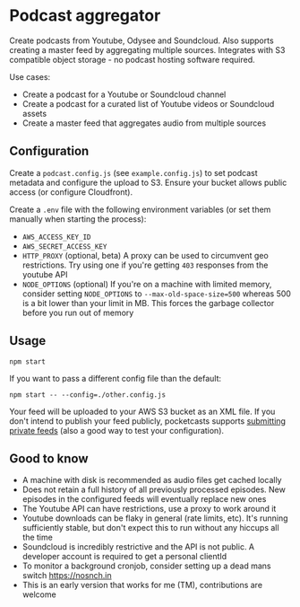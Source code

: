 # Podcast aggregator
Create podcasts from Youtube, Odysee and Soundcloud. Also supports creating a master feed by aggregating multiple sources. Integrates with S3 compatible object storage - no podcast hosting software required.

Use cases:
- Create a podcast for a Youtube or Soundcloud channel
- Create a podcast for a curated list of Youtube videos or Soundcloud assets
- Create a master feed that aggregates audio from multiple sources

## Configuration
Create a `podcast.config.js` (see `example.config.js`) to set podcast metadata and configure the upload to S3. Ensure your bucket allows public access (or configure Cloudfront).

Create a `.env` file with the following environment variables (or set them manually when starting the process):

- `AWS_ACCESS_KEY_ID`
- `AWS_SECRET_ACCESS_KEY`
- `HTTP_PROXY` (optional, beta) A proxy can be used to circumvent geo restrictions. Try using one if you're getting `403` responses from the youtube API
- `NODE_OPTIONS` (optional) If you're on a machine with limited memory, consider setting
`NODE_OPTIONS` to `--max-old-space-size=500` whereas 500 is a bit lower than your limit in MB. This forces the garbage collector before you run out of memory

## Usage
```
npm start
```

If you want to pass a different config file than the default:
```
npm start -- --config=./other.config.js
```

Your feed will be uploaded to your AWS S3 bucket as an XML file. If you don't intend to publish your feed publicly, pocketcasts supports [submitting private feeds](https://pocketcasts.com/submit/) (also a good way to test your configuration).

## Good to know
- A machine with disk is recommended as audio files get cached locally
- Does not retain a full history of all previously processed episodes. New episodes in the configured feeds will eventually replace new ones
- The Youtube API can have restrictions, use a proxy to work around it
- Youtube downloads can be flaky in general (rate limits, etc). It's running sufficiently stable, but don't expect this to run without any hiccups all the time
- Soundcloud is incredibly restrictive and the API is not public. A developer account is required to get a personal clientId
- To monitor a background cronjob, consider setting up a dead mans switch https://nosnch.in
- This is an early version that works for me (TM), contributions are welcome
